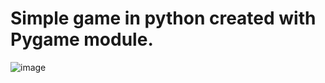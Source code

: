 <h1>Simple game in python created with Pygame module.</h1>


![image](https://github.com/Deidar3/game-in-pygame/assets/85759165/a7b96df2-56b5-45f6-9a95-7ecd8dc2d73f)
